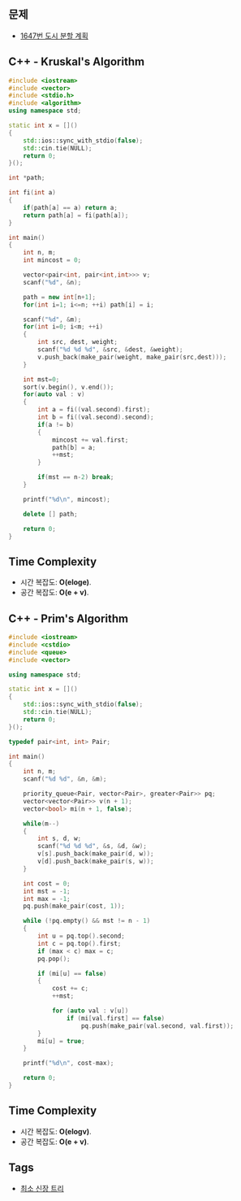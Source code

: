 ## 문제
- [1647번 도시 분할 계획](https://www.acmicpc.net/problem/1647)

## C++ - Kruskal's Algorithm
```cpp
#include <iostream>
#include <vector>
#include <stdio.h>
#include <algorithm>
using namespace std;

static int x = []()
{
	std::ios::sync_with_stdio(false);
	std::cin.tie(NULL);
	return 0;
}();

int *path;

int fi(int a)
{
	if(path[a] == a) return a;
	return path[a] = fi(path[a]);
}

int main()
{
	int n, m;
	int mincost = 0;

	vector<pair<int, pair<int,int>>> v;
	scanf("%d", &n);

	path = new int[n+1];
	for(int i=1; i<=n; ++i) path[i] = i;

	scanf("%d", &m);
	for(int i=0; i<m; ++i)
	{
		int src, dest, weight;
		scanf("%d %d %d", &src, &dest, &weight);
		v.push_back(make_pair(weight, make_pair(src,dest)));
	}

	int mst=0;
	sort(v.begin(), v.end());
	for(auto val : v)
	{
		int a = fi((val.second).first);
		int b = fi((val.second).second);
		if(a != b)
		{
			mincost += val.first;
			path[b] = a;
			++mst;
		}

		if(mst == n-2) break;
	}

	printf("%d\n", mincost);

	delete [] path;

	return 0;
}
```

## Time Complexity
- 시간 복잡도: <b>O(eloge)</b>.
- 공간 복잡도: <b>O(e + v)</b>.

## C++ - Prim's Algorithm
```cpp
#include <iostream>
#include <cstdio>
#include <queue>
#include <vector>

using namespace std;

static int x = []()
{
	std::ios::sync_with_stdio(false);
	std::cin.tie(NULL);
	return 0;
}();

typedef pair<int, int> Pair;

int main()
{
	int n, m;
	scanf("%d %d", &n, &m);

	priority_queue<Pair, vector<Pair>, greater<Pair>> pq;
	vector<vector<Pair>> v(n + 1);
	vector<bool> mi(n + 1, false);

	while(m--)
	{
		int s, d, w;
		scanf("%d %d %d", &s, &d, &w);
		v[s].push_back(make_pair(d, w));
		v[d].push_back(make_pair(s, w));
	}

	int cost = 0;
	int mst = -1;
	int max = -1;
	pq.push(make_pair(cost, 1));

	while (!pq.empty() && mst != n - 1)
	{
		int u = pq.top().second;
		int c = pq.top().first;
		if (max < c) max = c;
		pq.pop();

		if (mi[u] == false)
		{
			cost += c;
			++mst;

			for (auto val : v[u])
				if (mi[val.first] == false)
					pq.push(make_pair(val.second, val.first));
		}
		mi[u] = true;
	}

	printf("%d\n", cost-max);

	return 0;
}
```

## Time Complexity
- 시간 복잡도: <b>O(elogv)</b>.
- 공간 복잡도: <b>O(e + v)</b>.

## Tags
- [최소 신장 트리](https://github.com/myoi-oj/baekjoon-oj#mst)
